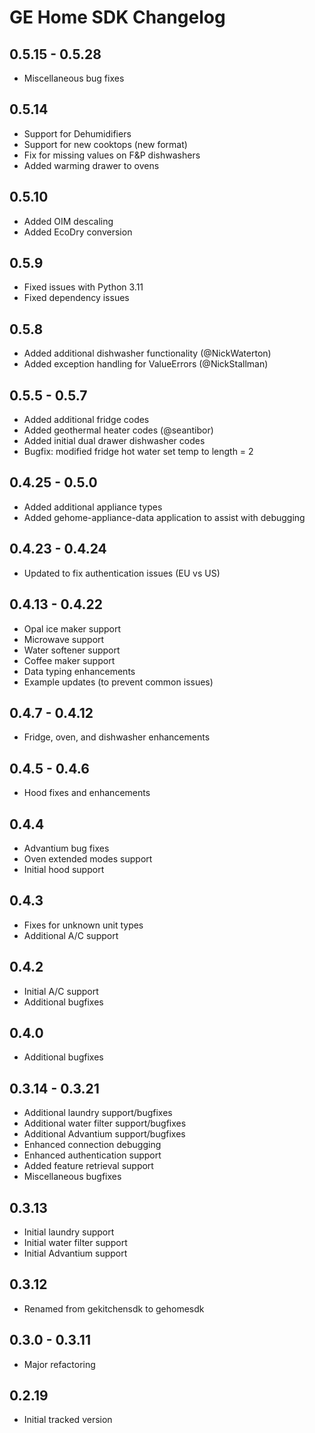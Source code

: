 # GE Home SDK Changelog

## 0.5.15 - 0.5.28

- Miscellaneous bug fixes

## 0.5.14

- Support for Dehumidifiers
- Support for new cooktops (new format)
- Fix for missing values on F&P dishwashers
- Added warming drawer to ovens

## 0.5.10

- Added OIM descaling
- Added EcoDry conversion

## 0.5.9

- Fixed issues with Python 3.11
- Fixed dependency issues

## 0.5.8

- Added additional dishwasher functionality (@NickWaterton)
- Added exception handling for ValueErrors (@NickStallman)

## 0.5.5 - 0.5.7

- Added additional fridge codes
- Added geothermal heater codes (@seantibor)
- Added initial dual drawer dishwasher codes
- Bugfix: modified fridge hot water set temp to length = 2

## 0.4.25 - 0.5.0

- Added additional appliance types
- Added gehome-appliance-data application to assist with debugging

## 0.4.23 - 0.4.24

- Updated to fix authentication issues (EU vs US)

## 0.4.13 - 0.4.22

- Opal ice maker support
- Microwave support
- Water softener support
- Coffee maker support
- Data typing enhancements
- Example updates (to prevent common issues)

## 0.4.7 - 0.4.12

- Fridge, oven, and dishwasher enhancements

## 0.4.5 - 0.4.6

- Hood fixes and enhancements

## 0.4.4

- Advantium bug fixes
- Oven extended modes support
- Initial hood support

## 0.4.3

- Fixes for unknown unit types
- Additional A/C support

## 0.4.2

- Initial A/C support
- Additional bugfixes

## 0.4.0

- Additional bugfixes

## 0.3.14 - 0.3.21

- Additional laundry support/bugfixes
- Additional water filter support/bugfixes
- Additional Advantium support/bugfixes
- Enhanced connection debugging
- Enhanced authentication support
- Added feature retrieval support
- Miscellaneous bugfixes

## 0.3.13

- Initial laundry support
- Initial water filter support
- Initial Advantium support

## 0.3.12

- Renamed from gekitchensdk to gehomesdk

## 0.3.0 - 0.3.11

- Major refactoring

## 0.2.19

- Initial tracked version